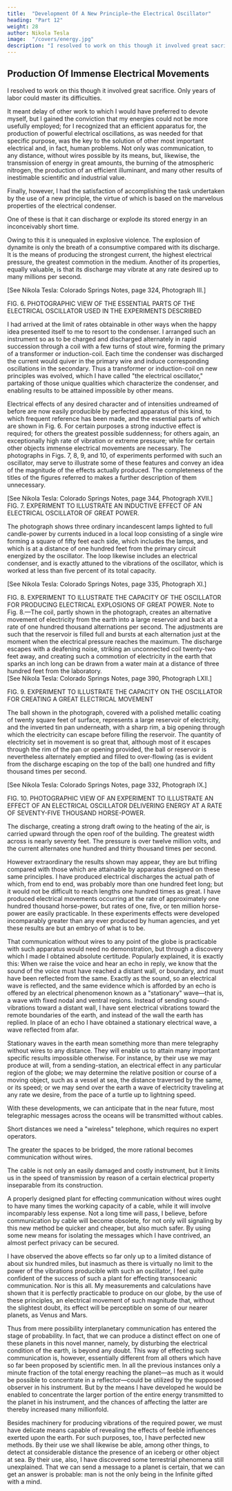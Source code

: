 ```yaml
---
title:  "Development Of A New Principle—the Electrical Oscillator"
heading: "Part 12"
weight: 28
author: Nikola Tesla
image:  "/covers/energy.jpg"
description: "I resolved to work on this though it involved great sacrifice. Only years of labor could master its difficulties"
---
```



<!-- The Earth Responds To Man 

Interplanetary Communication Now Probable.
 -->

## Production Of Immense Electrical Movements

I resolved to work on this though it involved great sacrifice. Only years of labor could master its difficulties. 

It meant delay of other work to which I would have preferred to devote myself, but I gained the conviction that my energies could not be more usefully employed; for I recognized that an efficient apparatus for, the production of powerful electrical oscillations, as was needed for that specific purpose, was the key to the solution of other most important electrical and, in fact, human problems. Not only was communication, to any distance, without wires possible by its means, but, likewise, the transmission of energy in great amounts, the burning of the atmospheric nitrogen, the production of an efficient illuminant, and many other results of inestimable scientific and industrial value. 

Finally, however, I had the satisfaction of accomplishing the task undertaken by the use of a new principle, the virtue of which is based on the marvelous properties of the electrical condenser. 

One of these is that it can discharge or explode its stored energy in an inconceivably short time. 

Owing to this it is unequaled in explosive violence. The explosion of dynamite is only the breath of a consumptive compared with its discharge. It is the means of producing the strongest current, the highest electrical pressure, the greatest commotion in the medium. Another of its properties, equally valuable, is that its discharge may vibrate at any rate desired up to many millions per second. 

[See Nikola Tesla: Colorado Springs Notes, page 324, Photograph III.] 

FIG. 6. PHOTOGRAPHIC VIEW OF THE ESSENTIAL PARTS OF THE ELECTRICAL OSCILLATOR USED IN THE EXPERIMENTS DESCRIBED  

I had arrived at the limit of rates obtainable in other ways when the happy idea presented itself to me to resort to the condenser. I arranged such an instrument so as to be charged and discharged alternately in rapid succession through a coil with a few turns of stout wire, forming the primary of a transformer or induction-coil. Each time the condenser was discharged the current would quiver in the primary wire and induce corresponding oscillations in the secondary. Thus a transformer or induction-coil on new principles was evolved, which I have called "the electrical oscillator," partaking of those unique qualities which characterize the condenser, and enabling results to be attained impossible by other means. 

Electrical effects of any desired character and of intensities undreamed of before are now easily producible by perfected apparatus of this kind, to which frequent reference has been made, and the essential parts of which are shown in Fig. 6. For certain purposes a strong inductive effect is required; for others the greatest possible suddenness; for others again, an exceptionally high rate of vibration or extreme pressure; while for certain other objects immense electrical movements are necessary. The photographs in Figs. 7, 8, 9, and 10, of experiments performed with such an oscillator, may serve to illustrate some of these features and convey an idea of the magnitude of the effects actually produced. The completeness of the titles of the figures referred to makes a further description of them unnecessary. 

[See Nikola Tesla: Colorado Springs Notes, page 344, Photograph XVII.]  
FIG. 7. EXPERIMENT TO ILLUSTRATE AN INDUCTIVE EFFECT OF AN ELECTRICAL OSCILLATOR OF GREAT POWER.

The photograph shows three ordinary incandescent lamps lighted to full candle-power by currents induced in a local loop consisting of a single wire forming a square of fifty feet each side, which includes the lamps, and which is at a distance of one hundred feet from the primary circuit energized by the oscillator. The loop likewise includes an electrical condenser, and is exactly attuned to the vibrations of the oscillator, which is worked at less than five percent of its total capacity. 

[See Nikola Tesla: Colorado Springs Notes, page 335, Photograph XI.]  

FIG. 8. EXPERIMENT TO ILLUSTRATE THE CAPACITY OF THE OSCILLATOR FOR PRODUCING ELECTRICAL EXPLOSIONS OF GREAT POWER.
Note to Fig. 8.—The coil, partly shown in the photograph, creates an alternative movement of electricity from the earth into a large reservoir and back at a rate of one hundred thousand alternations per second. The adjustments are such that the reservoir is filled full and bursts at each alternation just at the moment when the electrical pressure reaches the maximum. The discharge escapes with a deafening noise, striking an unconnected coil twenty-two feet away, and creating such a commotion of electricity in the earth that sparks an inch long can be drawn from a water main at a distance of three hundred feet from the laboratory. 
<br>[See Nikola Tesla: Colorado Springs Notes, page 390, Photograph LXII.]  

FIG. 9. EXPERIMENT TO ILLUSTRATE THE CAPACITY ON THE OSCILLATOR FOR CREATING A GREAT ELECTRICAL MOVEMENT

The ball shown in the photograph, covered with a polished metallic coating of twenty square feet of surface, represents a large reservoir of electricity, and the inverted tin pan underneath, with a sharp rim, a big opening through which the electricity can escape before filling the reservoir. The quantity of electricity set in movement is so great that, although most of it escapes through the rim of the pan or opening provided, the ball or reservoir is nevertheless alternately emptied and filled to over-flowing (as is evident from the discharge escaping on the top of the ball) one hundred and fifty thousand times per second. 

[See Nikola Tesla: Colorado Springs Notes, page 332, Photograph IX.]  

FIG. 10. PHOTOGRAPHIC VIEW OF AN EXPERIMENT TO ILLUSTRATE AN EFFECT OF AN ELECTRICAL OSCILLATOR DELIVERING ENERGY AT A RATE OF SEVENTY-FIVE THOUSAND HORSE-POWER.

The discharge, creating a strong draft owing to the heating of the air, is carried upward through the open roof of the building. The greatest width across is nearly seventy feet. The pressure is over twelve million volts, and the current alternates one hundred and thirty thousand times per second. 

However extraordinary the results shown may appear, they are but trifling compared with those which are attainable by apparatus designed on these same principles. I have produced electrical discharges the actual path of which, from end to end, was probably more than one hundred feet long; but it would not be difficult to reach lengths one hundred times as great. I have produced electrical movements occurring at the rate of approximately one hundred thousand horse-power, but rates of one, five, or ten million horse-power are easily practicable. In these experiments effects were developed incomparably greater than any ever produced by human agencies, and yet these results are but an embryo of what is to be. 

That communication without wires to any point of the globe is practicable with such apparatus would need no demonstration, but through a discovery which I made I obtained absolute certitude. Popularly explained, it is exactly this: When we raise the voice and hear an echo in reply, we know that the sound of the voice must have reached a distant wall, or boundary, and must have been reflected from the same. Exactly as the sound, so an electrical wave is reflected, and the same evidence which is afforded by an echo is offered by an electrical phenomenon known as a "stationary" wave—that is, a wave with fixed nodal and ventral regions. Instead of sending sound-vibrations toward a distant wall, I have sent electrical vibrations toward the remote boundaries of the earth, and instead of the wall the earth has replied. In place of an echo I have obtained a stationary electrical wave, a wave reflected from afar. 

Stationary waves in the earth mean something more than mere telegraphy without wires to any distance. They will enable us to attain many important specific results impossible otherwise. For instance, by their use we may produce at will, from a sending-station, an electrical effect in any particular region of the globe; we may determine the relative position or course of a moving object, such as a vessel at sea, the distance traversed by the same, or its speed; or we may send over the earth a wave of electricity traveling at any rate we desire, from the pace of a turtle up to lightning speed. 

With these developments, we can anticipate that in the near future, most telegraphic messages across the oceans will be transmitted without cables. 

Short distances we need a "wireless" telephone, which requires no expert operators. 

The greater the spaces to be bridged, the more rational becomes communication without wires. 

The cable is not only an easily damaged and costly instrument, but it limits us in the speed of transmission by reason of a certain electrical property inseparable from its construction. 

A properly designed plant for effecting communication without wires ought to have many times the working capacity of a cable, while it will involve incomparably less expense. Not a long time will pass, I believe, before communication by cable will become obsolete, for not only will signaling by this new method be quicker and cheaper, but also much safer. By using some new means for isolating the messages which I have contrived, an almost perfect privacy can be secured.

I have observed the above effects so far only up to a limited distance of about six hundred miles, but inasmuch as there is virtually no limit to the power of the vibrations producible with such an oscillator, I feel quite confident of the success of such a plant for effecting transoceanic communication. Nor is this all. My measurements and calculations have shown that it is perfectly practicable to produce on our globe, by the use of these principles, an electrical movement of such magnitude that, without the slightest doubt, its effect will be perceptible on some of our nearer planets, as Venus and Mars. 

Thus from mere possibility interplanetary communication has entered the stage of probability. In fact, that we can produce a distinct effect on one of these planets in this novel manner, namely, by disturbing the electrical condition of the earth, is beyond any doubt. This way of effecting such communication is, however, essentially different from all others which have so far been proposed by scientific men. In all the previous instances only a minute fraction of the total energy reaching the planet—as much as it would be possible to concentrate in a reflector—could be utilized by the supposed observer in his instrument. But by the means I have developed he would be enabled to concentrate the larger portion of the entire energy transmitted to the planet in his instrument, and the chances of affecting the latter are thereby increased many millionfold. 

Besides machinery for producing vibrations of the required power, we must have delicate means capable of revealing the effects of feeble influences exerted upon the earth. For such purposes, too, I have perfected new methods. By their use we shall likewise be able, among other things, to detect at considerable distance the presence of an iceberg or other object at sea. By their use, also, I have discovered some terrestrial phenomena still unexplained. That we can send a message to a planet is certain, that we can get an answer is probable: man is not the only being in the Infinite gifted with a mind. 
